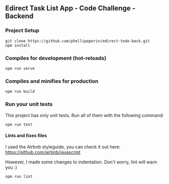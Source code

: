 ## Edirect Task List App - Code Challenge - Backend


### Project Setup
```
git clone https://github.com/phellipeperin/edirect-todo-back.git
npm install
```

### Compiles for development (hot-reloads)
```
npm run serve
```

### Compiles and minifies for production
```
npm run build
```

### Run your unit tests
This project has only unit tests. Run all of them with the following command:
```
npm run test
```

#### Lints and fixes files
I used the Airbnb styleguide, you can check it out here: https://github.com/airbnb/javascript

However, I made some changes to indentation. Don't worry, lint will warn you :)
```
npm run lint
```
